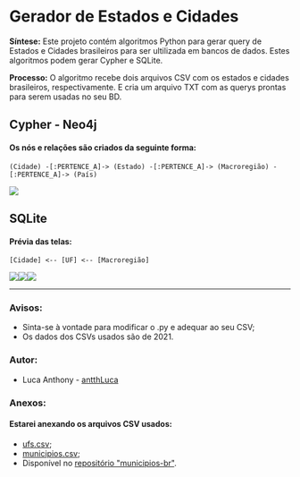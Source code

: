# Gerador de Estados e Cidades

**Síntese:** Este projeto contém algoritmos Python para gerar query de Estados e Cidades brasileiros para ser ultilizada em bancos de dados. Estes algoritmos podem gerar Cypher e SQLite.

**Processo:** O algoritmo recebe dois arquivos CSV com os estados e cidades brasileiros, respectivamente. E cria um arquivo TXT com as querys prontas para serem usadas no seu BD.

## Cypher - Neo4j
#### Os nós e relações são criados da seguinte forma:
```(Cidade) -[:PERTENCE_A]-> (Estado) -[:PERTENCE_A]-> (Macroregião) -[:PERTENCE_A]-> (País)```
<div style="display: flex; justify-itens: center;">
  <img src="https://github.com/antth-Luca/Gerador_Cypher_Estados_e_Cidades/blob/main/exemplo_nos.png">
</div>

## SQLite
#### Prévia das telas:
```[Cidade] <-- [UF] <-- [Macroregião]```
<div style="display: flex; justify-itens: center;">
  <img src="https://github.com/antth-Luca/Gerador_Cypher_Estados_e_Cidades/blob/main/table_cidade.png">
  <img src="https://github.com/antth-Luca/Gerador_Cypher_Estados_e_Cidades/blob/main/table_uf.png">
  <img src="https://github.com/antth-Luca/Gerador_Cypher_Estados_e_Cidades/blob/main/table_regiao.png">
</div>

---

### Avisos:
* Sinta-se à vontade para modificar o .py e adequar ao seu CSV;
* Os dados dos CSVs usados são de 2021.

### Autor:
* Luca Anthony - [antthLuca](https://github.com/antth-Luca)

### Anexos:
#### Estarei anexando os arquivos CSV usados:
* [ufs.csv](https://github.com/mapaslivres/municipios-br/blob/main/tabelas/ufs.csv);
* [municipios.csv](https://github.com/mapaslivres/municipios-br/blob/main/tabelas/municipios.csv);
* Disponível no [repositório "municipios-br"](https://github.com/mapaslivres/municipios-br).
